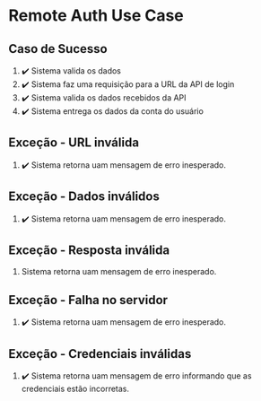 # Remote Auth Use Case

## Caso de Sucesso

1. ✔️ Sistema valida os dados
2. ✔️ Sistema faz uma requisição para a URL da API de login
3. ✔️ Sistema valida os dados recebidos da API
4. ✔️ Sistema entrega os dados da conta do usuário

## Exceção - URL inválida

1. ✔️ Sistema retorna uam mensagem de erro inesperado.

## Exceção - Dados inválidos

1. ✔️ Sistema retorna uam mensagem de erro inesperado.

## Exceção - Resposta inválida

1. Sistema retorna uam mensagem de erro inesperado.

## Exceção - Falha no servidor

1. ✔️ Sistema retorna uam mensagem de erro inesperado.

## Exceção - Credenciais inválidas

1. ✔️ Sistema retorna uam mensagem de erro informando que as credenciais estão incorretas.
